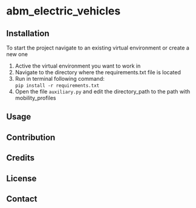 # abm_electric_vehicles

## Installation
To start the project navigate to an existing virtual environment or create a new one  
1. Active the virtual environment you want to work in  
2. Navigate to the directory where the requirements.txt file is located  
3. Run in terminal following command:  
`pip install -r requirements.txt`  
4. Open the file `auxiliary.py` and edit the directory_path to the path with mobility_profiles
## Usage

## Contribution

## Credits

## License

## Contact
